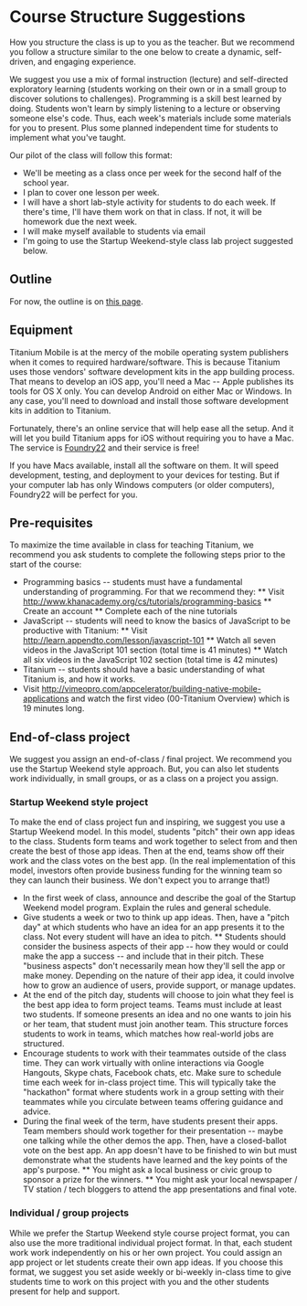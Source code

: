 # Course Structure Suggestions

How you structure the class is up to you as the teacher. But we recommend you follow a structure similar to the one below to create a dynamic, self-driven, and engaging experience.

We suggest you use a mix of formal instruction (lecture) and self-directed exploratory learning (students working on their own or in a small group to discover solutions to challenges). Programming is a skill best learned by doing. Students won't learn by simply listening to a lecture or observing someone else's code. Thus, each week's materials include some materials for you to present. Plus some planned independent time for students to implement what you've taught.

Our pilot of the class will follow this format:

* We'll be meeting as a class once per week for the second half of the school year.
* I plan to cover one lesson per week.
* I will have a short lab-style activity for students to do each week. If there's time, I'll have them work on that in class. If not, it will be homework due the next week.
* I will make myself available to students via email
* I'm going to use the Startup Weekend-style class lab project suggested below. 

## Outline

For now, the outline is on <a href="https://github.com/appcelerator-training/TiSchool/blob/master/outline.md">this page</a>.

## Equipment

Titanium Mobile is at the mercy of the mobile operating system publishers when it comes to required hardware/software. This is because Titanium uses those vendors' software development kits in the app building process. That means to develop an iOS app, you'll need a Mac -- Apple publishes its tools for OS X only. You can develop Android on either Mac or Windows. In any case, you'll need to download and install those software development kits in addition to Titanium.

Fortunately, there's an online service that will help ease all the setup. And it will let you build Titanium apps for iOS without requiring you to have a Mac. The service is <a href="https://www.foundry22.com/home">Foundry22</a> and their service is free!

If you have Macs available, install all the software on them. It will speed development, testing, and deployment to your devices for testing. But if your computer lab has only Windows computers (or older computers), Foundry22 will be perfect for you.

## Pre-requisites

To maximize the time available in class for teaching Titanium, we recommend you ask students to complete the following steps prior to the start of the course:

* Programming basics -- students must have a fundamental understanding of programming. For that we recommend they: 
** Visit http://www.khanacademy.org/cs/tutorials/programming-basics 
** Create an account
** Complete each of the nine tutorials
* JavaScript -- students will need to know the basics of JavaScript to be productive with Titanium:
** Visit http://learn.appendto.com/lesson/javascript-101 
** Watch all seven videos in the JavaScript 101 section (total time is 41 minutes)
** Watch all six videos in the JavaScript 102 section (total time is 42 minutes)
* Titanium -- students should have a basic understanding of what Titanium is, and how it works.
* Visit http://vimeopro.com/appcelerator/building-native-mobile-applications and watch the first video (00-Titanium Overview) which is 19 minutes long.


## End-of-class project

We suggest you assign an end-of-class / final project. We recommend you use the Startup Weekend style approach. But, you can also let students work individually, in small groups, or as a class on a project you assign. 

### Startup Weekend style project

To make the end of class project fun and inspiring, we suggest you use a Startup Weekend model. In this model, students "pitch" their own app ideas to the class. Students form teams and work together to  select from and then create the best of those app ideas. Then at the end, teams show off their work and the class votes on the best app. (In the real implementation of this model, investors often provide business funding for the winning team so they can launch their business. We don't expect you to arrange that!)

* In the first week of class, announce and describe the goal of the Startup Weekend model program. Explain the rules and general schedule.
* Give students a week or two to think up app ideas. Then, have a "pitch day" at which students who have an idea for an app presents it to the class. Not every student will have an idea to pitch. 
** Students should consider the business aspects of their app -- how they would or could make the app a success -- and include that in their pitch. These "business aspects" don't necessarily mean how they'll sell the app or make money. Depending on the nature of their app idea, it could involve how to grow an audience of users, provide support, or manage updates.
* At the end of the pitch day, students will choose to join what they feel is the best app idea to form project teams. Teams must include at least two students. If someone presents an idea and no one wants to join his or her team, that student must join another team. This structure forces students to work in teams, which matches how real-world jobs are structured.
* Encourage students to work with their teammates outside of the class time. They can work virtually with online interactions via Google Hangouts, Skype chats, Facebook chats, etc. Make sure to schedule time each week for in-class project time. This will typically take the "hackathon" format where students work in a group setting with their teammates while you circulate between teams offering guidance and advice.
* During the final week of the term, have students present their apps. Team members should work together for their presentation -- maybe one talking while the other demos the app. Then, have a closed-ballot vote on the best app. An app doesn't have to be finished to win but must demonstrate what the students have learned and the key points of the app's purpose.
** You might ask a local business or civic group to sponsor a prize for the winners.
** You might ask your local newspaper / TV station / tech bloggers to attend the app presentations and final vote.

### Individual / group projects

While we prefer the Startup Weekend style course project format, you can also use the more traditional individual project format. In that, each student work work independently on his or her own project. You could assign an app project or let students create their own app ideas. If you choose this format, we suggest you set aside weekly or bi-weekly in-class time to give students time to work on this project with you and the other students present for help and support. 



